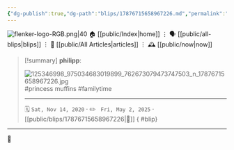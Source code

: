 ```yaml
---
{"dg-publish":true,"dg-path":"blips/17876715658967226.md","permalink":"/blips/17876715658967226/","title":"philipp on instagram @ 2020-11-14"}
---
```



<div class="transclusion internal-embed is-loaded"><div class="markdown-embed">




![flenker-logo-RGB.png|40](/img/user/attachments/flenker-logo-RGB.png)
🏠 [[public/Index\|home]]  ⋮ 🗣️ [[public/all-blips\|blips]] ⋮  📝 [[public/All Articles\|articles]]  ⋮ 🕰️ [[public/now\|now]]


</div></div>


> [!summary] **philipp**:
>
> ![125346998_975034683019899_762673079473747503_n_17876715658967226.jpg](/img/user/attachments/125346998_975034683019899_762673079473747503_n_17876715658967226.jpg)
> #princess muffins #familytime
> - - -
>
> 🗓️ <code>Sat, Nov 14, 2020</code>  · ✏️ <code> Fri, May 2, 2025</code>  · [[public/blips/17876715658967226\|🔗]]
{ #blip}


- - -

 👾
